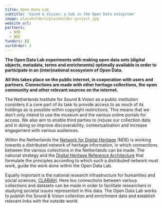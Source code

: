 ```yaml
---
title: Open Data Lab
subtitle: 'Sound & Vision: a hub in the Open Data ecosystem'
image: placeholders/placeholder-project.jpg
website_url:
partners:
  - NOB
  - NDE
funders: []
sortOrder: 3
---
```


**The Open Data Lab experiments with making open data sets (digital objects, metadata, terms and enrichments) optimally available in order to participate in an (inter)national ecosystem of Open Data.**

**All this takes place on the public internet, in cooperation with users and partners. Connections are made with other heritage collections, the open community and other relevant sources on the internet.**

The Netherlands Institute for Sound & Vision as a public institution considers it a core part of its task to provide access to as much of its holdings as is possible within copyright restrictions. This means that we don't only intend to use the museum and the various online portals for access. We also aim to enable third parties to (re)use our collection data and in doing so improve discoverability, contextualisation and increase engagement with various audiences.

Within the Netherlands the [Network for Digital Heritage](https://www.netwerkdigitaalerfgoed.nl/) (NDE) is working towards a distributed network of heritage information, in which connections between the various collections in the Netherlands can be made. The national strategy and the [Digital Heritage Reference Architecture](https://netwerkdigitaalerfgoed.nl/wp-content/uploads/2020/12/200310_DERA-3.0_Netwerk-Digitaal-Erfgoed.pdf) that formulate the principles according to which such a distributed network must work, guide the work done within the Open Data Lab.

Equally important is the national research infrastructure for humanities and social sciences, [CLARIAH](https://www.clariah.nl/). Here too connections between various collections and datasets can be made in order to facilitate researchers in studying societal issues represented in this data. The Open Data Lab works to publish the Sound & Vision collection and enrichment data and establish relevant links with the outside world.
